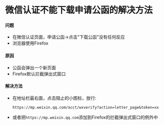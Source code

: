 # 微信认证不能下载申请公函的解决方法

#### 问题
* 在微信认证页面，申请公函->点击"下载公函"没有任何反应
* 浏览器使用Firefox

#### 原因
* 公函会弹出一个新页面
* Firefox默认拦截弹出式窗口

#### 解决方法
* 在地址栏最右面，点击阻止的小图标，放行:

    `https://mp.weixin.qq.com/acct/wxverify?action=letter_page&token=xx`

* 或者把`https://mp.weixin.qq.com`添加到Firefox的拦截弹出式窗口的例外中
